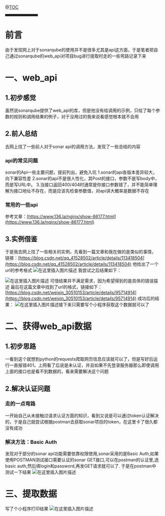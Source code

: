﻿

@[TOC](文章目录)


<hr style=" border:solid; width:100px; height:1px;" color=#000000 size=1">

# 前言
由于发现网上对于sonarqube的使用并不是很多尤其是api这方面，于是笔者把自己通过sonarqube的web_api对项目bug进行提取时走的一些弯路记录下来

# 一、web_api
## 1.初步感觉
虽然说sonarqube提供了web_api的库，但是他没有给调用的示例，只给了每个参数的规则和调用结果的例子，对于没用过的我来说看感觉根本就不会用

## 2.前人总结
去网上找了一些前人对于sonar api的调用方法，发现了一些总结的内容
### api的常见问题
sonar的Api一些主要问题，提前列出，避免入坑
1.sonar的api各版本差异较大，向下兼容性差
2.sonar的api不是很人性化，其Post的接口，参数不是写body中，而是写URL中。
3.当接口返回400/404时通常是你接口参数错了，并不能简单理解为接口地址不存在，而是应该先检查参数值，对api讲大概率是数据不存在

### 常用的一些api
参考文章：[https://www.136.la/nginx/show-86177.html](https://www.136.la/nginx/show-86177.html)

## 3.实例借鉴
于是我去网上找了一些相关的实例，先看到一篇文章和我在做的是类似的事情，
链接：[https://blog.csdn.net/qq_41528502/article/details/113418504](https://blog.csdn.net/qq_41528502/article/details/113418504)
他给出了一个url的参考格式
![在这里插入图片描述](https://img-blog.csdnimg.cn/20210326214833429.png)
我尝试之后结果如下：

![在这里插入图片描述](https://img-blog.csdnimg.cn/20210326214921563.png?x-oss-process=image/watermark,type_ZmFuZ3poZW5naGVpdGk,shadow_10,text_aHR0cHM6Ly9ibG9nLmNzZG4ubmV0L3FxXzQzOTU4Njk5,size_16,color_FFFFFF,t_70)
可惜结果并不满足需求，因为希望得到的是具体的错误描述
最后在这篇文章中找到了url的格式，链接如下：
[https://blog.csdn.net/weixin_30510153/article/details/95714914](https://blog.csdn.net/weixin_30510153/article/details/95714914)
成功后的结果：
![在这里插入图片描述](https://img-blog.csdnimg.cn/20210326215324405.png?x-oss-process=image/watermark,type_ZmFuZ3poZW5naGVpdGk,shadow_10,text_aHR0cHM6Ly9ibG9nLmNzZG4ubmV0L3FxXzQzOTU4Njk5,size_16,color_FFFFFF,t_70)接下来只需要写个小程序获取这个数据就可以了


# 二、获得web_api数据
## 1.初步思路
一看到这个就想到python的requests爬取网页信息应该就可以了，但是写好后运行一直报错401，上网看了后说是未认证，并且如果不先登录服务器那么即使调用上面的接口也是看不到数据的，看来需要解决这个问题



## 2.解决认证问题
### 走的一点弯路
一开始自己从未接触过请求认证方面的知识，看到又说是可以通过token认证解决的，于是自己就尝试根据postman去获取sonar项目的token，在这里卡了很久都没有成功
### 解决方法：Basic Auth
发现对于部分的sonar api功能需要依靠权限使用,sonar采用的是Basic Auth,如果使用POSTMAN测试接口需要认证的sonar GET接口,可以在postman的认证里,选basic auth,然后填login和password,再发GET请求就可以了.
于是在postman中测试一下结果
![在这里插入图片描述](https://img-blog.csdnimg.cn/20210326222435405.png?x-oss-process=image/watermark,type_ZmFuZ3poZW5naGVpdGk,shadow_10,text_aHR0cHM6Ly9ibG9nLmNzZG4ubmV0L3FxXzQzOTU4Njk5,size_16,color_FFFFFF,t_70)
# 三、提取数据
写了个小程序打印结果
![在这里插入图片描述](https://img-blog.csdnimg.cn/20210326223439274.png?x-oss-process=image/watermark,type_ZmFuZ3poZW5naGVpdGk,shadow_10,text_aHR0cHM6Ly9ibG9nLmNzZG4ubmV0L3FxXzQzOTU4Njk5,size_16,color_FFFFFF,t_70)




